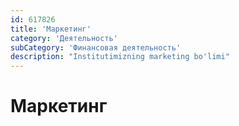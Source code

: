 ```yaml
---
id: 617826
title: 'Маркетинг'
category: 'Деятельность'
subCategory: 'Финансовая деятельность'
description: "Institutimizning marketing bo'limi"
---
```


# Маркетинг
